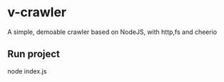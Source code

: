 # v-crawler

A simple, demoable crawler based on NodeJS, with http,fs and cheerio

## Run project
node index.js
